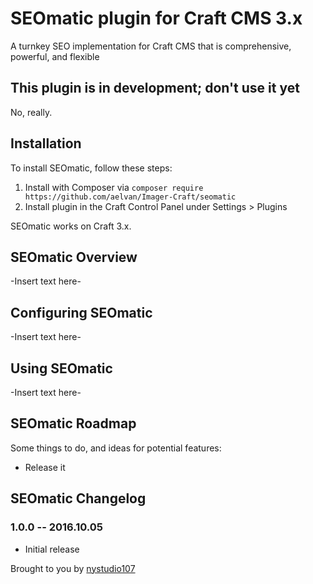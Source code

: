 # SEOmatic plugin for Craft CMS 3.x

A turnkey SEO implementation for Craft CMS that is comprehensive, powerful, and flexible

## This plugin is in development; don't use it yet

No, really.

## Installation

To install SEOmatic, follow these steps:

1. Install with Composer via `composer require https://github.com/aelvan/Imager-Craft/seomatic`
2. Install plugin in the Craft Control Panel under Settings > Plugins

SEOmatic works on Craft 3.x.

## SEOmatic Overview

-Insert text here-

## Configuring SEOmatic

-Insert text here-

## Using SEOmatic

-Insert text here-

## SEOmatic Roadmap

Some things to do, and ideas for potential features:

* Release it

## SEOmatic Changelog

### 1.0.0 -- 2016.10.05

* Initial release

Brought to you by [nystudio107](https://nystudio107.com/)
